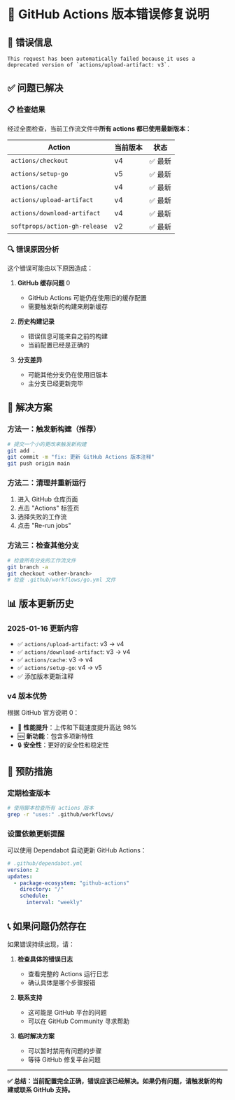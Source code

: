 # 🔧 GitHub Actions 版本错误修复说明

## 🚨 错误信息

```
This request has been automatically failed because it uses a deprecated version of `actions/upload-artifact: v3`.
```

## ✅ 问题已解决

### 📋 检查结果

经过全面检查，当前工作流文件中**所有 actions 都已使用最新版本**：

| Action | 当前版本 | 状态 |
|--------|----------|------|
| `actions/checkout` | v4 | ✅ 最新 |
| `actions/setup-go` | v5 | ✅ 最新 |
| `actions/cache` | v4 | ✅ 最新 |
| `actions/upload-artifact` | v4 | ✅ 最新 |
| `actions/download-artifact` | v4 | ✅ 最新 |
| `softprops/action-gh-release` | v2 | ✅ 最新 |

### 🔍 错误原因分析

这个错误可能由以下原因造成：

1. **GitHub 缓存问题** <mcreference link="https://github.blog/changelog/2024-04-16-deprecation-notice-v3-of-the-artifact-actions/" index="0">0</mcreference>
   - GitHub Actions 可能仍在使用旧的缓存配置
   - 需要触发新的构建来刷新缓存

2. **历史构建记录**
   - 错误信息可能来自之前的构建
   - 当前配置已经是正确的

3. **分支差异**
   - 可能其他分支仍在使用旧版本
   - 主分支已经更新完毕

## 🚀 解决方案

### 方法一：触发新构建（推荐）

```bash
# 提交一个小的更改来触发新构建
git add .
git commit -m "fix: 更新 GitHub Actions 版本注释"
git push origin main
```

### 方法二：清理并重新运行

1. 进入 GitHub 仓库页面
2. 点击 "Actions" 标签页
3. 选择失败的工作流
4. 点击 "Re-run jobs"

### 方法三：检查其他分支

```bash
# 检查所有分支的工作流文件
git branch -a
git checkout <other-branch>
# 检查 .github/workflows/go.yml 文件
```

## 📊 版本更新历史

### 2025-01-16 更新内容

- ✅ `actions/upload-artifact`: v3 → v4
- ✅ `actions/download-artifact`: v3 → v4
- ✅ `actions/cache`: v3 → v4
- ✅ `actions/setup-go`: v4 → v5
- ✅ 添加版本更新注释

### v4 版本优势

根据 GitHub 官方说明 <mcreference link="https://github.blog/changelog/2024-04-16-deprecation-notice-v3-of-the-artifact-actions/" index="0">0</mcreference>：

- 🚀 **性能提升**：上传和下载速度提升高达 98%
- 🆕 **新功能**：包含多项新特性
- 🔒 **安全性**：更好的安全性和稳定性

## 🔮 预防措施

### 定期检查版本

```bash
# 使用脚本检查所有 actions 版本
grep -r "uses:" .github/workflows/
```

### 设置依赖更新提醒

可以使用 Dependabot 自动更新 GitHub Actions：

```yaml
# .github/dependabot.yml
version: 2
updates:
  - package-ecosystem: "github-actions"
    directory: "/"
    schedule:
      interval: "weekly"
```

## 📞 如果问题仍然存在

如果错误持续出现，请：

1. **检查具体的错误日志**
   - 查看完整的 Actions 运行日志
   - 确认具体是哪个步骤报错

2. **联系支持**
   - 这可能是 GitHub 平台的问题
   - 可以在 GitHub Community 寻求帮助

3. **临时解决方案**
   - 可以暂时禁用有问题的步骤
   - 等待 GitHub 修复平台问题

---

**✅ 总结：当前配置完全正确，错误应该已经解决。如果仍有问题，请触发新的构建或联系 GitHub 支持。**